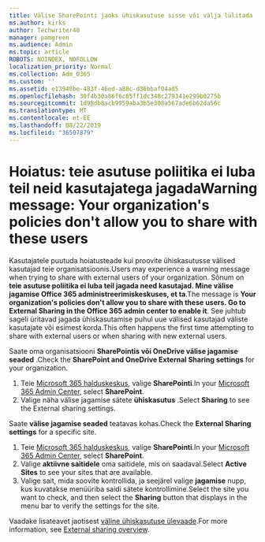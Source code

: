 ```yaml
---
title: Välise SharePointi jaoks ühiskasutuse sisse või välja lülitada
ms.author: kirks
author: Techwriter40
manager: pamgreen
ms.audience: Admin
ms.topic: article
ROBOTS: NOINDEX, NOFOLLOW
localization_priority: Normal
ms.collection: Adm_O365
ms.custom: ''
ms.assetid: e13940be-483f-46ed-a88c-d36bbaf04ad5
ms.openlocfilehash: 30f4b30a86f6c65ff1dc348c279341e299b0275b
ms.sourcegitcommit: 1d98db8acb9959aba3b5e308a567ade6b62da56c
ms.translationtype: MT
ms.contentlocale: et-EE
ms.lasthandoff: 08/22/2019
ms.locfileid: "36507879"
---
```

# <a name="warning-message-your-organizations-policies-dont-allow-you-to-share-with-these-users"></a><span data-ttu-id="e6e8a-102">Hoiatus: teie asutuse poliitika ei luba teil neid kasutajatega jagada</span><span class="sxs-lookup"><span data-stu-id="e6e8a-102">Warning message: Your organization's policies don't allow you to share with these users</span></span>

<span data-ttu-id="e6e8a-103">Kasutajatele puutuda hoiatusteade kui proovite ühiskasutusse välised kasutajad teie organisatsioonis.</span><span class="sxs-lookup"><span data-stu-id="e6e8a-103">Users may experience a warning message when trying to share with external users of your organization.</span></span> <span data-ttu-id="e6e8a-104">Sõnum on **teie asutuse poliitika ei luba teil jagada need kasutajad. Mine välise jagamise Office 365 administreerimiskeskuses, et ta**.</span><span class="sxs-lookup"><span data-stu-id="e6e8a-104">The message is **Your organization's policies don't allow you to share with these users. Go to External Sharing in the Office 365 admin center to enable it**.</span></span> <span data-ttu-id="e6e8a-105">See juhtub sageli üritavad jagada ühiskasutamise puhul uue välised kasutajad väliste kasutajate või esimest korda.</span><span class="sxs-lookup"><span data-stu-id="e6e8a-105">This often happens the first time attempting to share with external users or when sharing with new external users.</span></span>

<span data-ttu-id="e6e8a-106">Saate oma organisatsiooni **SharePointis või OneDrive välise jagamise seaded** .</span><span class="sxs-lookup"><span data-stu-id="e6e8a-106">Check the **SharePoint and OneDrive External Sharing settings** for your organization.</span></span>

1. <span data-ttu-id="e6e8a-107">Teie [Microsoft 365 halduskeskus](https://admin.microsoft.com/AdminPortal/Home#/homepage">https://admin.microsoft.com/), valige **SharePointi**.</span><span class="sxs-lookup"><span data-stu-id="e6e8a-107">In your [Microsoft 365 Admin Center](https://admin.microsoft.com/AdminPortal/Home#/homepage">https://admin.microsoft.com/), select **SharePoint**.</span></span>
3. <span data-ttu-id="e6e8a-108">Valige näha välise jagamise sätete **ühiskasutus** .</span><span class="sxs-lookup"><span data-stu-id="e6e8a-108">Select **Sharing** to see the External sharing settings.</span></span>

<span data-ttu-id="e6e8a-109">Saate **välise jagamise seaded** teatavas kohas.</span><span class="sxs-lookup"><span data-stu-id="e6e8a-109">Check the **External Sharing settings** for a specific site.</span></span>

1. <span data-ttu-id="e6e8a-110">Teie [Microsoft 365 halduskeskus](https://admin.microsoft.com/AdminPortal/Home#/homepage">https://admin.microsoft.com/), valige **SharePointi**.</span><span class="sxs-lookup"><span data-stu-id="e6e8a-110">In your [Microsoft 365 Admin Center](https://admin.microsoft.com/AdminPortal/Home#/homepage">https://admin.microsoft.com/), select **SharePoint**.</span></span>
2. <span data-ttu-id="e6e8a-111">Valige **aktiivne saitidele** oma saitidele, mis on saadaval.</span><span class="sxs-lookup"><span data-stu-id="e6e8a-111">Select **Active Sites** to see your sites that are available.</span></span>
3. <span data-ttu-id="e6e8a-112">Valige sait, mida soovite kontrollida, ja seejärel valige **jagamise** nupp, kus kuvatakse menüüriba saidi sätete kontrollimine.</span><span class="sxs-lookup"><span data-stu-id="e6e8a-112">Select the site you want to check, and then select the **Sharing** button that displays in the menu bar to verify the settings for the site.</span></span>

<span data-ttu-id="e6e8a-113">Vaadake lisateavet jaotisest [väline ühiskasutuse ülevaade](https://docs.microsoft.com/sharepoint/external-sharing-overview).</span><span class="sxs-lookup"><span data-stu-id="e6e8a-113">For more information, see [External sharing overview](https://docs.microsoft.com/sharepoint/external-sharing-overview).</span></span>